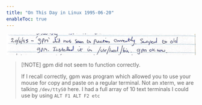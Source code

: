 ```yaml
---
title: "On This Day in Linux 1995-06-20"
enableToc: true
---
```

![](Attachments/Screenshot%202022-10-12%20at%2013.56.16.jpg)

> [!NOTE] gpm did not seem to function correctly.
> 
> If I recall correctly, gpm was program which allowed you to use your mouse for copy and paste on a regular terminal. Not an xterm, we are talking `/dev/ttyS0` here. I had a full array of 10 text terminals I could use by using `ALT F1 ALT F2 etc`
